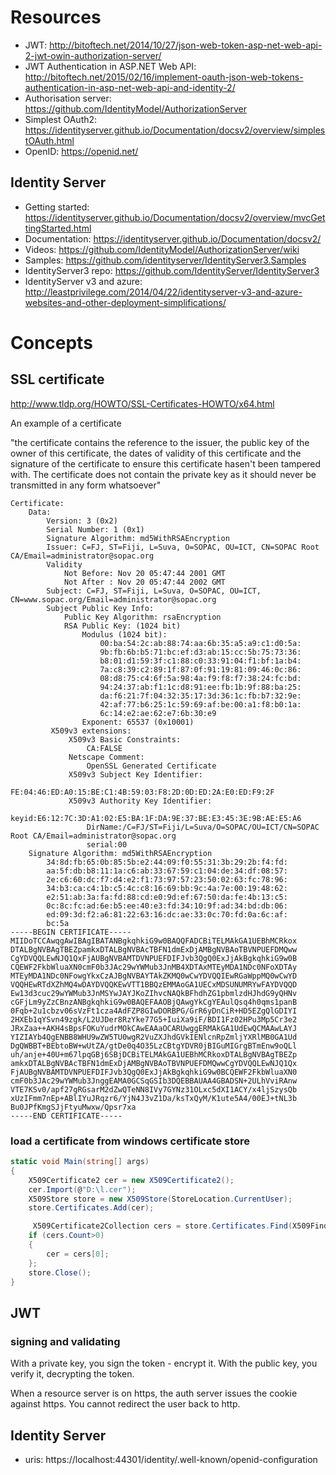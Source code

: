 # Resources

* JWT: http://bitoftech.net/2014/10/27/json-web-token-asp-net-web-api-2-jwt-owin-authorization-server/
* JWT Authentication in ASP.NET Web API: http://bitoftech.net/2015/02/16/implement-oauth-json-web-tokens-authentication-in-asp-net-web-api-and-identity-2/
* Authorisation server: https://github.com/IdentityModel/AuthorizationServer
* Simplest OAuth2: https://identityserver.github.io/Documentation/docsv2/overview/simplestOAuth.html
* OpenID: https://openid.net/

## Identity Server

* Getting started: https://identityserver.github.io/Documentation/docsv2/overview/mvcGettingStarted.html
* Documentation: https://identityserver.github.io/Documentation/docsv2/
* Videos: https://github.com/IdentityModel/AuthorizationServer/wiki
* Samples: https://github.com/identityserver/IdentityServer3.Samples
* IdentityServer3 repo: https://github.com/IdentityServer/IdentityServer3
* IdentityServer v3 and azure: http://leastprivilege.com/2014/04/22/identityserver-v3-and-azure-websites-and-other-deployment-simplifications/

# Concepts

## SSL certificate

http://www.tldp.org/HOWTO/SSL-Certificates-HOWTO/x64.html

An example of a certificate

"the certificate contains the reference to the issuer, the public key of the owner of this certificate, the dates of validity of this certificate and the signature of the certificate to ensure this certificate hasen't been tampered with. The certificate does not contain the private key as it should never be transmitted in any form whatsoever"

```
Certificate: 
    Data: 
        Version: 3 (0x2) 
        Serial Number: 1 (0x1) 
        Signature Algorithm: md5WithRSAEncryption 
        Issuer: C=FJ, ST=Fiji, L=Suva, O=SOPAC, OU=ICT, CN=SOPAC Root CA/Email=administrator@sopac.org 
        Validity 
            Not Before: Nov 20 05:47:44 2001 GMT 
            Not After : Nov 20 05:47:44 2002 GMT 
        Subject: C=FJ, ST=Fiji, L=Suva, O=SOPAC, OU=ICT, CN=www.sopac.org/Email=administrator@sopac.org 
        Subject Public Key Info: 
            Public Key Algorithm: rsaEncryption  
            RSA Public Key: (1024 bit) 
                Modulus (1024 bit): 
                    00:ba:54:2c:ab:88:74:aa:6b:35:a5:a9:c1:d0:5a: 
                    9b:fb:6b:b5:71:bc:ef:d3:ab:15:cc:5b:75:73:36: 
                    b8:01:d1:59:3f:c1:88:c0:33:91:04:f1:bf:1a:b4: 
                    7a:c8:39:c2:89:1f:87:0f:91:19:81:09:46:0c:86: 
                    08:d8:75:c4:6f:5a:98:4a:f9:f8:f7:38:24:fc:bd: 
                    94:24:37:ab:f1:1c:d8:91:ee:fb:1b:9f:88:ba:25: 
                    da:f6:21:7f:04:32:35:17:3d:36:1c:fb:b7:32:9e: 
                    42:af:77:b6:25:1c:59:69:af:be:00:a1:f8:b0:1a: 
                    6c:14:e2:ae:62:e7:6b:30:e9 
                Exponent: 65537 (0x10001) 
         X509v3 extensions: 
             X509v3 Basic Constraints: 
                 CA:FALSE 
             Netscape Comment: 
                 OpenSSL Generated Certificate
             X509v3 Subject Key Identifier:
                 FE:04:46:ED:A0:15:BE:C1:4B:59:03:F8:2D:0D:ED:2A:E0:ED:F9:2F 
             X509v3 Authority Key Identifier:
                 keyid:E6:12:7C:3D:A1:02:E5:BA:1F:DA:9E:37:BE:E3:45:3E:9B:AE:E5:A6 
                 DirName:/C=FJ/ST=Fiji/L=Suva/O=SOPAC/OU=ICT/CN=SOPAC Root CA/Email=administrator@sopac.org 
                 serial:00
    Signature Algorithm: md5WithRSAEncryption
        34:8d:fb:65:0b:85:5b:e2:44:09:f0:55:31:3b:29:2b:f4:fd: 
        aa:5f:db:b8:11:1a:c6:ab:33:67:59:c1:04:de:34:df:08:57: 
        2e:c6:60:dc:f7:d4:e2:f1:73:97:57:23:50:02:63:fc:78:96: 
        34:b3:ca:c4:1b:c5:4c:c8:16:69:bb:9c:4a:7e:00:19:48:62: 
        e2:51:ab:3a:fa:fd:88:cd:e0:9d:ef:67:50:da:fe:4b:13:c5: 
        0c:8c:fc:ad:6e:b5:ee:40:e3:fd:34:10:9f:ad:34:bd:db:06: 
        ed:09:3d:f2:a6:81:22:63:16:dc:ae:33:0c:70:fd:0a:6c:af:
        bc:5a 
-----BEGIN CERTIFICATE----- 
MIIDoTCCAwqgAwIBAgIBATANBgkqhkiG9w0BAQQFADCBiTELMAkGA1UEBhMCRkox 
DTALBgNVBAgTBEZpamkxDTALBgNVBAcTBFN1dmExDjAMBgNVBAoTBVNPUEFDMQww 
CgYDVQQLEwNJQ1QxFjAUBgNVBAMTDVNPUEFDIFJvb3QgQ0ExJjAkBgkqhkiG9w0B 
CQEWF2FkbWluaXN0cmF0b3JAc29wYWMub3JnMB4XDTAxMTEyMDA1NDc0NFoXDTAy 
MTEyMDA1NDc0NFowgYkxCzAJBgNVBAYTAkZKMQ0wCwYDVQQIEwRGaWppMQ0wCwYD 
VQQHEwRTdXZhMQ4wDAYDVQQKEwVTT1BBQzEMMAoGA1UECxMDSUNUMRYwFAYDVQQD 
Ew13d3cuc29wYWMub3JnMSYwJAYJKoZIhvcNAQkBFhdhZG1pbmlzdHJhdG9yQHNv 
cGFjLm9yZzCBnzANBgkqhkiG9w0BAQEFAAOBjQAwgYkCgYEAulQsq4h0qms1panB 
0Fqb+2u1cbzv06sVzFt1cza4AdFZP8GIwDORBPG/GrR6yDnCiR+HD5EZgQlGDIYI 
2HXEb1qYSvn49zgk/L2UJDer8RzYke77G5+IuiXa9iF/BDI1Fz02HPu3Mp5Cr3e2 
JRxZaa++AKH4sBpsFOKuYudrMOkCAwEAAaOCARUwggERMAkGA1UdEwQCMAAwLAYJ 
YIZIAYb4QgENBB8WHU9wZW5TU0wgR2VuZXJhdGVkIENlcnRpZmljYXRlMB0GA1Ud
DgQWBBT+BEbtoBW+wUtZA/gtDe0q4O35LzCBtgYDVR0jBIGuMIGrgBTmEnw9oQLl 
uh/anje+40U+m67lpqGBj6SBjDCBiTELMAkGA1UEBhMCRkoxDTALBgNVBAgTBEZp 
amkxDTALBgNVBAcTBFN1dmExDjAMBgNVBAoTBVNPUEFDMQwwCgYDVQQLEwNJQ1Qx 
FjAUBgNVBAMTDVNPUEFDIFJvb3QgQ0ExJjAkBgkqhkiG9w0BCQEWF2FkbWluaXN0 
cmF0b3JAc29wYWMub3JnggEAMA0GCSqGSIb3DQEBBAUAA4GBADSN+2ULhVviRAnw 
VTE7KSv0/apf27gRGsarM2dZwQTeNN8IVy7GYNz31OLxc5dXI1ACY/x4ljSzysQb 
xUzIFmm7nEp+ABlIYuJRqzr6/YjN4J3vZ1Da/ksTxQyM/K1ute5A4/00EJ+tNL3b 
Bu0JPfKmgSJjFtyuMwxw/Qpsr7xa
-----END CERTIFICATE-----
```


### load a certificate from windows certificate store

```csharp
static void Main(string[] args)
{
    X509Certificate2 cer = new X509Certificate2();
    cer.Import(@"D:\l.cer");
    X509Store store = new X509Store(StoreLocation.CurrentUser);
    store.Certificates.Add(cer);

     X509Certificate2Collection cers = store.Certificates.Find(X509FindType.FindBySubjectName, "My Cert's Subject Name", false);
    if (cers.Count>0)
    {
        cer = cers[0];
    };
    store.Close();
}
```

## JWT

### signing and validating

With a private key, you sign the token - encrypt it. With the public key, you verify it, decrypting the token.

When a resource server is on https, the auth server issues the cookie against https. You cannot redirect the user back to http.

## Identity Server

* uris: https://localhost:44301/identity/.well-known/openid-configuration

